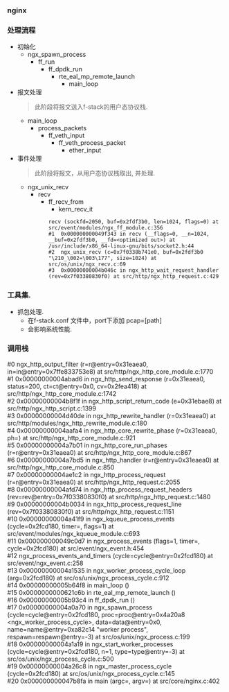 ### nginx 

### 处理流程
- 初始化
  - ngx_spawn_process
    - ff_run
      - ff_dpdk_run
        - rte_eal_mp_remote_launch
          - main_loop
- 报文处理
  > 此阶段将报文送入f-stack的用户态协议栈.
  - main_loop
    - process_packets
      - ff_veth_input
        - ff_veth_process_packet
          - ether_input
- 事件处理
  > 此阶段将报文，从用户态协议栈取出, 并处理.
  - ngx_unix_recv
    - recv
      - ff_recv_from
        - kern_recv_it
        ```
        recv (sockfd=2050, buf=0x2fdf3b0, len=1024, flags=0) at src/event/modules/ngx_ff_module.c:356
        #1  0x000000000049f343 in recv (__flags=0, __n=1024, __buf=0x2fdf3b0, __fd=<optimized out>) at /usr/include/x86_64-linux-gnu/bits/socket2.h:44
        #2  ngx_unix_recv (c=0x7f0338b741e0, buf=0x2fdf3b0 "\210_\002=\003\177", size=1024) at src/os/unix/ngx_recv.c:69
        #3  0x00000000004b046c in ngx_http_wait_request_handler (rev=0x7f03380830f0) at src/http/ngx_http_request.c:429
        ```

### 工具集.
- 抓包处理.
  - 在f-stack.conf 文件中，port下添加 pcap=[path]
  - 会影响系统性能.


### 调用栈
#0  ngx_http_output_filter (r=r@entry=0x31eaea0, in=in@entry=0x7ffe833753e8) at src/http/ngx_http_core_module.c:1770  
#1  0x00000000004abad6 in ngx_http_send_response (r=0x31eaea0, status=200, ct=ct@entry=0x0, cv=0x2fea418) at  src/http/ngx_http_core_module.c:1742  
#2  0x00000000004b8f1f in ngx_http_script_return_code (e=0x31ebae8) at src/http/ngx_http_script.c:1399  
#3  0x00000000004d40de in ngx_http_rewrite_handler (r=0x31eaea0) at src/http/modules/ngx_http_rewrite_module.c:180  
#4  0x00000000004aafa4 in ngx_http_core_rewrite_phase (r=0x31eaea0, ph=<optimized out>) at src/http/ngx_http_core_module.c:921  
#5  0x00000000004a7b01 in ngx_http_core_run_phases (r=r@entry=0x31eaea0) at src/http/ngx_http_core_module.c:867  
#6  0x00000000004a7bd5 in ngx_http_handler (r=r@entry=0x31eaea0) at src/http/ngx_http_core_module.c:850  
#7  0x00000000004ae1c2 in ngx_http_process_request (r=r@entry=0x31eaea0) at src/http/ngx_http_request.c:2055  
#8  0x00000000004afd74 in ngx_http_process_request_headers (rev=rev@entry=0x7f03380830f0) at src/http/ngx_http_request.c:1480  
#9  0x00000000004b0034 in ngx_http_process_request_line (rev=0x7f03380830f0) at src/http/ngx_http_request.c:1151  
#10 0x00000000004a41f9 in ngx_kqueue_process_events (cycle=0x2fcd180, timer=<optimized out>, flags=1) at src/event/modules/ngx_kqueue_module.c:693  
#11 0x000000000049c0d7 in ngx_process_events (flags=1, timer=<optimized out>, cycle=0x2fcd180) at src/event/ngx_event.h:454  
#12 ngx_process_events_and_timers (cycle=cycle@entry=0x2fcd180) at src/event/ngx_event.c:258  
#13 0x00000000004a1535 in ngx_worker_process_cycle_loop (arg=0x2fcd180) at src/os/unix/ngx_process_cycle.c:912  
#14 0x00000000005b64f8 in main_loop ()  
#15 0x0000000000621c6b in rte_eal_mp_remote_launch ()  
#16 0x00000000005b93c4 in ff_dpdk_run ()  
#17 0x00000000004a0a70 in ngx_spawn_process (cycle=cycle@entry=0x2fcd180, proc=proc@entry=0x4a20a8 <ngx_worker_process_cycle>, data=data@entry=0x0,
    name=name@entry=0xa82c14 "worker process", respawn=respawn@entry=-3) at src/os/unix/ngx_process.c:199  
#18 0x00000000004a1a19 in ngx_start_worker_processes (cycle=cycle@entry=0x2fcd180, n=1, type=type@entry=-3) at src/os/unix/ngx_process_cycle.c:500  
#19 0x00000000004a26c8 in ngx_master_process_cycle (cycle=0x2fcd180) at src/os/unix/ngx_process_cycle.c:145  
#20 0x000000000047b8fa in main (argc=<optimized out>, argv=<optimized out>) at src/core/nginx.c:402  
